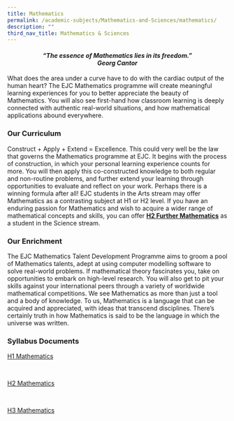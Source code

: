 ```yaml
---
title: Mathematics
permalink: /academic-subjects/Mathematics-and-Sciences/mathematics/
description: ""
third_nav_title: Mathematics & Sciences
---
```

<center><h4><em>“The essence of Mathematics lies in its freedom.”<br><b>Georg Cantor</b></em></h4></center>

What does the area under a curve have to do with the cardiac output of the human heart? The EJC Mathematics programme will create meaningful learning experiences for you to better appreciate the beauty of Mathematics. You will also see first-hand how classroom learning is deeply connected with authentic real-world situations, and how mathematical applications abound everywhere.

### Our Curriculum

Construct + Apply + Extend = Excellence. This could very well be the law that governs the Mathematics programme at EJC. It begins with the process of construction, in which your personal learning experience counts for more. You will then apply this co-constructed knowledge to both regular and non-routine problems, and further extend your learning through opportunities to evaluate and reflect on your work. Perhaps there is a winning formula after all! EJC students in the Arts stream may offer Mathematics as a contrasting subject at H1 or H2 level. If you have an enduring passion for Mathematics and wish to acquire a wider range of mathematical concepts and skills, you can offer **[H2 Further Mathematics](https://eunoiajc.moe.edu.sg/curriculum/academic-subjects/further-mathematics/)** as a student in the Science stream.

### Our Enrichment

The EJC Mathematics Talent Development Programme aims to groom a pool of Mathematics talents, adept at using computer modelling software to solve real-world problems. If mathematical theory fascinates you, take on opportunities to embark on high-level research. You will also get to pit your skills against your international peers through a variety of worldwide mathematical competitions. We see Mathematics as more than just a tool and a body of knowledge. To us, Mathematics is a language that can be acquired and appreciated, with ideas that transcend disciplines. There’s certainly truth in how Mathematics is said to be the language in which the universe was written.

### Syllabus Documents

[H1 Mathematics](https://www.seab.gov.sg/docs/default-source/national-examinations/syllabus/alevel/2024syllabus/8865_y24_sy.pdf)

 

[H2 Mathematics](https://www.seab.gov.sg/docs/default-source/national-examinations/syllabus/alevel/2024syllabus/9758_y24_sy.pdf)

 

[H3 Mathematics](https://www.seab.gov.sg/docs/default-source/national-examinations/syllabus/alevel/2024syllabus/9820_y24_sy.pdf)